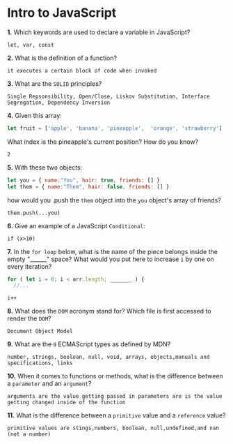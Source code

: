 # Intro to JavaScript

**1.** Which keywords are used to declare a variable in JavaScript?
<!-- enter you answer in the space below -->
```
let, var, const
```
**2.** What is the definition of a function?
<!-- enter you answer in the space below -->
```
it executes a certain block of code when invoked
```
**3.** What are the `SOLID` principles?
<!-- enter you answer in the space below -->
```
Single Repsonsibility, Open/Close, Liskov Substitution, Interface Segregation, Dependency Inversion
```
**4.** Given this array: 
```js
let fruit = ['apple', 'banana', 'pineapple',  'orange', 'strawberry']
``` 
What index is the pineapple's current position? How do you know?
<!-- enter you answer in the space below -->
```
2
```
**5.** With these two objects: 
```js
let you = { name:"You", hair: true, friends: [] }
let them = { name:"Them", hair: false, friends: [] }
```
how would you .push the `them` object into the `you` object's array of friends?
<!-- enter you answer in the space below -->
```
them.push(...you)
```

**6.** Give an example of a JavaScript `Conditional`:
<!-- enter you answer in the space below -->
```
if (x>10)
```
**7.** In the `for loop` below, what is the name of the piece belongs inside the empty "______" space? What would you put here to increase `i` by one on every iteration?
```js
for ( let i = 0; i < arr.length; _______ ) {
  //...
```
<!-- enter you answer in the space below -->
```
i++
```
**8.** What does the `DOM` acronym stand for? Which file is first accessed to render the `DOM`?
<!-- enter you answer in the space below -->
```
Document Object Model
```

**9.** What are the `9` ECMAScript types as defined by MDN?
<!-- enter you answer in the space below -->
```
number, strings, boolean, null, void, arrays, objects,manuals and specifications, links
```
**10.** When it comes to functions or methods, what is the difference between a `parameter` and an `argument`?
<!-- enter you answer in the space below -->
```
arguments are the value getting passed in parameters are is the value getting changed inside of the function
```
**11.** What is the difference between a `primitive` value and a `reference` value?
<!-- enter you answer in the space below -->
```
primitive values are stings,numbers, boolean, null,undefined,and nan (not a number)
```